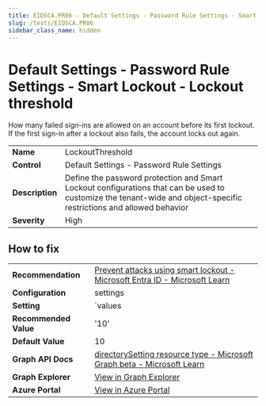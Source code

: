 ```yaml
---
title: EIDSCA.PR06 - Default Settings - Password Rule Settings - Smart Lockout - Lockout threshold
slug: /tests/EIDSCA.PR06
sidebar_class_name: hidden
---
```


# Default Settings - Password Rule Settings - Smart Lockout - Lockout threshold

How many failed sign-ins are allowed on an account before its first lockout. If the first sign-in after a lockout also fails, the account locks out again.

| | |
|-|-|
| **Name** | LockoutThreshold |
| **Control** | Default Settings - Password Rule Settings |
| **Description** | Define the password protection and Smart Lockout configurations that can be used to customize the tenant-wide and object-specific restrictions and allowed behavior |
| **Severity** | High |

## How to fix
| | |
|-|-|
| **Recommendation** | [Prevent attacks using smart lockout - Microsoft Entra ID - Microsoft Learn](https://learn.microsoft.com/en-us/azure/active-directory/authentication/howto-password-smart-lockout) |
| **Configuration** | settings |
| **Setting** | `values | where-object name -eq 'LockoutThreshold' | select-object -expand value` |
| **Recommended Value** | '10' |
| **Default Value** | 10 |
| **Graph API Docs** | [directorySetting resource type - Microsoft Graph beta - Microsoft Learn](https://learn.microsoft.com/en-us/graph/api/resources/directorysetting) |
| **Graph Explorer** | [View in Graph Explorer](https://developer.microsoft.com/en-us/graph/graph-explorer?request=settings&method=GET&version=beta&GraphUrl=https://graph.microsoft.com) |
| **Azure Portal** | [View in Azure Portal](https://portal.azure.com/#view/Microsoft_AAD_IAM/AuthenticationMethodsMenuBlade/~/PasswordProtection) | 


